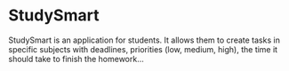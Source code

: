 # StudySmart
StudySmart is an application for students. It allows them to create tasks in specific subjects with deadlines, priorities (low, medium, high), the time it should take to finish the homework...

